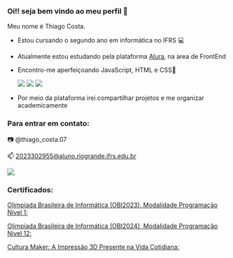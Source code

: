 ### Oi!! seja bem vindo ao meu perfil 💜

Meu nome é Thiago Costa.
- Estou cursando o segundo ano em informática no IFRS 💻
- Atualmente estou estudando pela plataforma [Alura](https://www.alura.com.br), na area de FrontEnd
- Encontro-me aperfeiçoando JavaScript, HTML e CSS🌙

     ![](https://img.shields.io/badge/JavaScript-323330?style=for-the-badge&logo=javascript&logoColor=F7DF1E) ![](https://img.shields.io/badge/HTML5-E34F26?style=for-the-badge&logo=html5&logoColor=white) ![](https://img.shields.io/badge/CSS3-1572B6?style=for-the-badge&logo=css3&logoColor=white)
- Por meio da plataforma irei compartilhar projetos e me organizar academicamente

### Para entrar em contato:
📷 @thiago_costa.07

📫 2023302955@aluno.riogrande.ifrs.edu.br

![](https://olimpiada.ic.unicamp.br/certificados/verifica/2023:5fc94c1296c2e87ce0dee3a8/)

### Certificados:

[Olimpíada Brasileira de Informática (OBI2023), Modalidade Programação Nível 1:](https://olimpiada.ic.unicamp.br/certificados/2023/obi/compet/77437/)

[Olimpíada Brasileira de Informática (OBI2024), Modalidade Programação Nível 12:](https://olimpiada.ic.unicamp.br/certificados/2023/obi/compet/77437/)

[Cultura Maker: A Impressão 3D Presente na Vida Cotidiana:](http://www.nti.riogrande.ifrs.edu.br/sistemas/evento/index.php?option=com_valida&cid=654bc08dea1dd6086)
